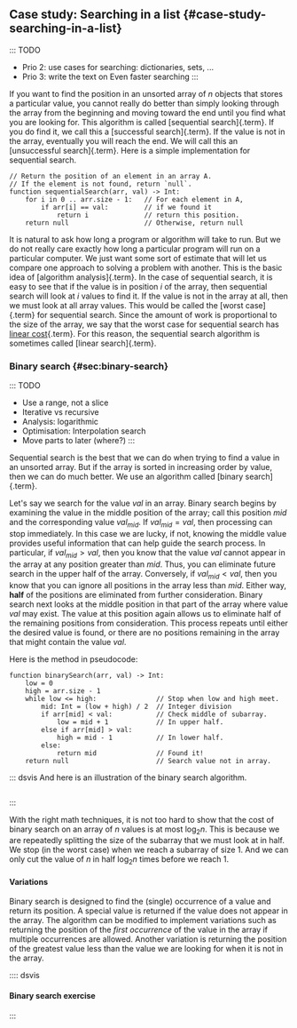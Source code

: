 
## Case study: Searching in a list {#case-study-searching-in-a-list}

::: TODO
- Prio 2: use cases for searching: dictionaries, sets, ...
- Prio 3: write the text on Even faster searching
:::

If you want to find the position in an unsorted array of $n$ objects
that stores a particular value, you cannot really do better than simply
looking through the array from the beginning and moving toward the end
until you find what you are looking for. This algorithm is called
[sequential search]{.term}. If you do find it,
we call this a [successful search]{.term}. If
the value is not in the array, eventually you will reach the end. We
will call this an [unsuccessful search]{.term}.
Here is a simple implementation for sequential search.

    // Return the position of an element in an array A.
    // If the element is not found, return `null`.
    function sequentialSearch(arr, val) -> Int:
        for i in 0 .. arr.size - 1:   // For each element in A,
            if arr[i] == val:         // if we found it
                return i              // return this position.
        return null                   // Otherwise, return null

It is natural to ask how long a program or algorithm will take to run.
But we do not really care exactly how long a particular program will run
on a particular computer. We just want some sort of estimate that will
let us compare one approach to solving a problem with another. This is
the basic idea of [algorithm analysis]{.term}.
In the case of sequential search, it is easy to see that if the value is
in position $i$ of the array, then sequential search will look at $i$
values to find it. If the value is not in the array at all, then we must
look at all array values. This would be called
the [worst case]{.term} for sequential search.
Since the amount of work is proportional to the size of the array, we say that the worst
case for sequential search has
[linear cost](#linear-growth-rate){.term}. For
this reason, the sequential search algorithm is sometimes called
[linear search]{.term}.

### Binary search {#sec:binary-search}

::: TODO
- Use a range, not a slice
- Iterative vs recursive
- Analysis: logarithmic
- Optimisation: Interpolation search
- Move parts to later (where?)
:::

Sequential search is the best that we can do when trying to find a value
in an unsorted array. But if the array is sorted in increasing order
by value, then we can do much better. We use an algorithm called
[binary search]{.term}.

<!--
::: note
*Note*: It seems to be really "obvious" that sequential search is the
best that you can do on an unsorted array. But writing a convincing
proof that no algorithm could ever be discovered that is better is
surprisingly difficult. This is an example of a
[lower bounds proof]{.term} to find the cost
for the best possible [algorithm]{.term} to
solve the [problem]{.term} of search in an
unsorted array.
:::
-->

Let's say we search for the value $val$ in an array.
Binary search begins by examining the value in the middle position of the array; call this position $mid$ and the corresponding value $val_{mid}$.
If $val_{mid} = val$, then processing can stop immediately.
In this case we are lucky, if not, knowing the middle value provides useful information that can help guide the search process.
In particular, if $val_{mid} > val$, then you know that the value $val$ cannot appear in the array at any position greater than $mid$.
Thus, you can eliminate future search in the upper half of the array.
Conversely, if $val_{mid} < val$, then you know that you can ignore all positions in the array less than $mid$.
Either way, **half** of the positions are eliminated from further consideration.
Binary search next looks at the middle position in that part of the array where value $val$ may exist.
The value at this position again allows us to eliminate half of the remaining positions from consideration.
This process repeats until either the desired value is found, or there are no positions remaining in the array that might contain the value $val$.

Here is the method in pseudocode:

    function binarySearch(arr, val) -> Int:
        low = 0
        high = arr.size - 1
        while low <= high:               // Stop when low and high meet.
            mid: Int = (low + high) / 2  // Integer division
            if arr[mid] < val:           // Check middle of subarray.
                low = mid + 1            // In upper half.
            else if arr[mid] > val:
                high = mid - 1           // In lower half.
            else:
                return mid               // Found it!
        return null                      // Search value not in array.

::: dsvis
And here is an illustration of the binary search algorithm.

``` {.jsav-animation src="Searching/binarySearchCON.js" links="Searching/binarySearchCON.css" name="Binary Search Algorithm Slideshow"}
```
:::

With the right math techniques, it is not too hard to show that the cost of binary search on an array of $n$ values is at most $\log_2 n$.
This is because we are repeatedly splitting the size of the subarray that we must look at in half.
We stop (in the worst case) when we reach a subarray of size 1.
And we can only cut the value of $n$ in half $\log_2 n$ times before we reach 1.

<!--
::: note
*Note*: It is possible to [prove](#search-lower-bound){.term}
that binary search is the most efficient algorithm
possible in the worst case when searching in a sorted array. This is
even more difficult than proving that sequential search is the most
efficient algorithm possible on an unsorted array.
:::
-->

#### Variations

Binary search is designed to find the (single) occurrence of a value and return its position.
A special value is returned if the value does not appear in the array.
The algorithm can be modified to implement variations such as returning the position of the _first occurrence_ of the value in the array if multiple occurrences are allowed.
Another variation is returning the position of the greatest value less than the value we are looking for when it is not in the array.

:::: dsvis
#### Binary search exercise

<avembed id="binarySearchPRO" src="Searching/binarySearchPRO.html" type="pe" name="Binary Search Proficiency Exercise"/>
:::

<!--
### Even faster searching

::: TODO
- e.g. library search
- e.g. searching for numbers: use an array
- use a hash function -> see the hashing chapter
:::
-->
